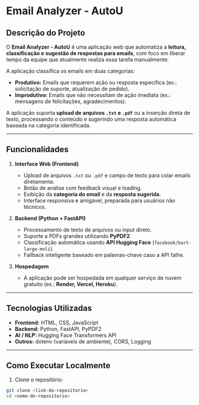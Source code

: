 # Email Analyzer - AutoU

## Descrição do Projeto

O **Email Analyzer - AutoU** é uma aplicação web que automatiza a **leitura, classificação e sugestão de respostas para emails**, com foco em liberar tempo da equipe que atualmente realiza essa tarefa manualmente.

A aplicação classifica os emails em duas categorias:

- **Produtivo:** Emails que requerem ação ou resposta específica (ex.: solicitação de suporte, atualização de pedido).
- **Improdutivo:** Emails que não necessitam de ação imediata (ex.: mensagens de felicitações, agradecimentos).

A aplicação suporta **upload de arquivos `.txt` e `.pdf`** ou a inserção direta de texto, processando o conteúdo e sugerindo uma resposta automática baseada na categoria identificada.

---

## Funcionalidades

1. **Interface Web (Frontend)**

   - Upload de arquivos `.txt` ou `.pdf` e campo de texto para colar emails diretamente.
   - Botão de análise com feedback visual e loading.
   - Exibição da **categoria do email** e da **resposta sugerida**.
   - Interface responsiva e amigável, preparada para usuários não técnicos.

2. **Backend (Python + FastAPI)**

   - Processamento de texto de arquivos ou input direto.
   - Suporte a PDFs grandes utilizando **PyPDF2**.
   - Classificação automática usando **API Hugging Face** (`facebook/bart-large-mnli`).
   - Fallback inteligente baseado em palavras-chave caso a API falhe.

3. **Hospedagem**
   - A aplicação pode ser hospedada em qualquer serviço de nuvem gratuito (ex.: **Render, Vercel, Heroku**).

---

## Tecnologias Utilizadas

- **Frontend:** HTML, CSS, JavaScript
- **Backend:** Python, FastAPI, PyPDF2
- **AI / NLP:** Hugging Face Transformers API
- **Outros:** dotenv (variáveis de ambiente), CORS, Logging

---

## Como Executar Localmente

1. Clone o repositório:

```bash
git clone <link-do-repositorio>
cd <nome-do-repositorio>
```
